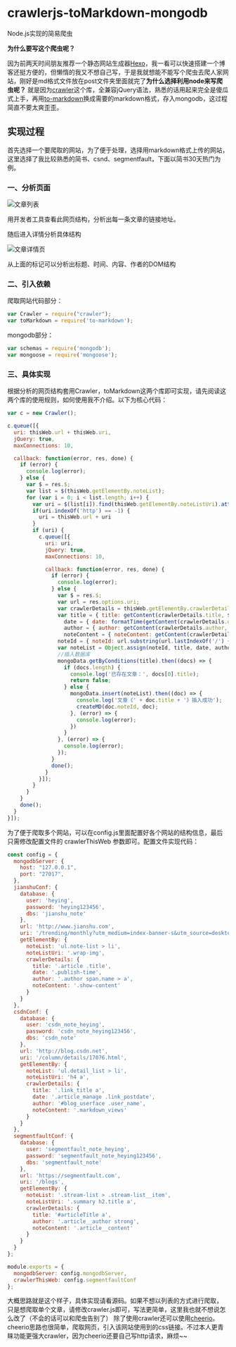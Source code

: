 # crawlerjs-toMarkdown-mongodb

Node.js实现的简易爬虫

**为什么要写这个爬虫呢？**

因为前两天时间朋友推荐一个静态网站生成器[Hexo](https://hexo.io/)，我一看可以快速搭建一个博客还挺方便的，但懒惰的我又不想自己写，于是我就想能不能写个爬虫去爬人家网站，刚好是md格式文件放在post文件夹里面就完了**为什么选择利用node来写爬虫呢？**
就是因为[crawler](https://github.com/bda-research/node-crawler)这个库，全兼容jQuery语法，熟悉的话用起来完全是傻瓜式上手，再用[to-markdown](https://github.com/domchristie/to-markdown)换成需要的markdown格式，存入mongodb，这过程简直不要太爽歪歪。

## 实现过程

首先选择一个要爬取的网站，为了便于处理，选择用markdown格式上传的网站，这里选择了我比较熟悉的简书、csnd、segmentfault，下面以简书30天热门为例。

### 一、分析页面

![文章列表](http://note.youdao.com/yws/public/resource/e68b3209868e4fe0704590f4f9bdd008/xmlnote/WEBRESOURCE422467f8dd23d91255b76ca8b3a61dab/591)

用开发者工具查看此网页结构，分析出每一条文章的链接地址。

随后进入详情分析具体结构

![文章详情页](http://note.youdao.com/yws/public/resource/e68b3209868e4fe0704590f4f9bdd008/xmlnote/WEBRESOURCEd543bd23a32ef6fdfa3f0f619b779973/599)

从上面的标记可以分析出标题、时间、内容、作者的DOM结构

### 二、引入依赖

爬取网站代码部分：

```javascript
var Crawler = require("crawler");
var toMarkdown = require('to-markdown');
```

mongodb部分：

```javascript
var schemas = require('mongodb');
var mongoose = require('mongoose');
```

### 三、具体实现

根据分析的网页结构套用Crawler，toMarkdown这两个库即可实现，请先阅读这两个库的使用规则，如何使用我不介绍。以下为核心代码：

```javascript
var c = new Crawler();

c.queue([{
  uri: thisWeb.url + thisWeb.uri,
  jQuery: true,
  maxConnections: 10,

  callback: function(error, res, done) {
    if (error) {
      console.log(error);
    } else {
      var $ = res.$;
      var list = $(thisWeb.getElementBy.noteList);
      for (var i = 0; i < list.length; i++) {
        var uri = $(list[i]).find(thisWeb.getElementBy.noteListUri).attr('href');
        if(uri.indexOf('http') == -1) {
          uri = thisWeb.url + uri
        }
        if (uri) {
          c.queue([{
            uri: uri,
            jQuery: true,
            maxConnections: 10,

            callback: function(error, res, done) {
              if (error) {
                console.log(error);
              } else {
                var $ = res.$;
                var url = res.options.uri;
                var crawlerDetails = thisWeb.getElementBy.crawlerDetails;
                var title = { title: getContent(crawlerDetails.title, $) };
                  date = { date: formatTime(getContent(crawlerDetails.date, $), /\*/g) },
                  author = { author: getContent(crawlerDetails.author, $) },
                  noteContent = { noteContent: getContent(crawlerDetails.noteContent, $, /(<([^>]+)>)/g) },
                noteId = { noteId: url.substring(url.lastIndexOf('/') + 1) };
                var noteList = Object.assign(noteId, title, date, author, noteContent);
                //插入数据库
                mongoData.getByConditions(title).then((docs) => {
                  if (docs.length) {
                    console.log('已存在文章：', docs[0].title);
                    return false;
                  } else {
                    mongoData.insert(noteList).then((doc) => {
                      console.log('文章《' + doc.title + '》插入成功');
                      createMD(doc.noteId, doc);
                    }, (error) => {
                      console.log(error);
                    })
                  }
                }, (error) => {
                  console.log(error);
                });
              }
              done();
            }
          }]);
        }
      }
    }
    done();
  }
}]);
```


为了便于爬取多个网站，可以在config.js里面配置好各个网站的结构信息，最后只需修改配置文件的 crawlerThisWeb 参数即可。配置文件实现代码：
```javascript
const config = {
  mongodbServer: {
    host: "127.0.0.1",
    port: "27017",
  },
  jianshuConf: {
    database: {
      user: 'heying',
      password: 'heying123456',
      dbs: 'jianshu_note'
    },
    url: 'http://www.jianshu.com',
    uri: '/trending/monthly?utm_medium=index-banner-s&utm_source=desktop', //简书30日热门
    getElementBy: {
      noteList: 'ul.note-list > li',
      noteListUri: '.wrap-img',
      crawlerDetails: {
        title: '.article .title',
        date: '.publish-time',
        author: '.author span.name > a',
        noteContent: '.show-content'
      }
    }
  },
  csdnConf: {
    database: {
      user: 'csdn_note_heying',
      password: 'csdn_note_heying123456',
      dbs: 'csdn_note'
    },
    url: 'http://blog.csdn.net',
    uri: '/column/details/17076.html',
    getElementBy: {
      noteList: 'ul.detail_list > li',
      noteListUri: 'h4 a',
      crawlerDetails: {
        title: '.link_title a',
        date: '.article_manage .link_postdate',
        author: '#blog_userface .user_name',
        noteContent: '.markdown_views'
      }
    }
  },
  segmentfaultConf: {
    database: {
      user: 'segmentfault_note_heying',
      password: 'segmentfault_note_heying123456',
      dbs: 'segmentfault_note'
    },
    url: 'https://segmentfault.com',
    uri: '/blogs',
    getElementBy: {
      noteList: '.stream-list > .stream-list__item',
      noteListUri: '.summary h2.title a',
      crawlerDetails: {
        title: '#articleTitle a',
        author: '.article__author strong',
        noteContent: '.article__content'
      }
    }
  }
};

module.exports = {
  mongodbServer: config.mongodbServer,
  crawlerThisWeb: config.segmentfaultConf
};
```
大概思路就是这个样子，具体实现请看源码。如果不想以列表的方式进行爬取， 只是想爬取单个文章，请修改crawler.js即可，写法更简单，这里我也就不想说怎么改了（不会的话可以和爬虫告别了）
除了使用crawler还可以使用[cheerio](https://github.com/cheeriojs/cheerio)。cheerio思路也很简单，爬取网页，引入该网站使用到的css链接。不过本人更青睐功能更强大crawler，因为cheerio还要自己写http请求，麻烦~~
